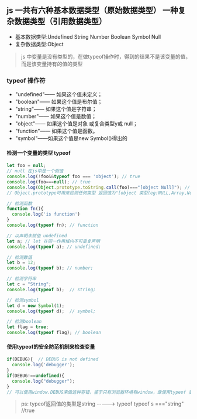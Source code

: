 ## js 一共有六种基本数据类型（原始数据类型） 一种复杂数据类型（引用数据类型）
- 基本数据类型:Undefined String Number Boolean Symbol Null
- 复杂数据类型:Object 
> js 中变量是没有类型的，在做typeof操作时，得到的结果不是该变量的值，而是该变量持有的值的类型

### typeof 操作符
-  "undefined"—— 如果这个值未定义；
-  "boolean"—— 如果这个值是布尔值；
-  "string"—— 如果这个值是字符串；
-  "number"—— 如果这个值是数值；
-  "object"—— 如果这个值是对象 或复合类型y或 null；
-  "function"—— 如果这个值是函数。
-  "symbol"——如果这个值是new Symbol()得出的

#### 检测一个变量的类型 typeof
```javascript
let foo = null;
// null 在js中是一个假值
console.log(!foo&&typeof foo === 'object'); // true
console.log(foo===null); // true 
console.log(Object.prototype.toString.call(foo)==="[object Null]"); // true
// Object.prototype可用来检测任何类型 返回值为"[object 类型(eg:NULL,Array,Number,String,Undefined,Symbol,Function,Object,Boolean)]"

// 检测函数
function fn(){
  console.log('is function')
}
console.log(typeof fn); // function

// 以声明未赋值 undefined
let a; // let 在同一作用域内不可重复声明
console.log(typeof a); // undefined;

// 检测数值
let b = 12;
console.log(typeof b); // number;

// 检测字符串
let c = "String";
console.log(typeof b);  // string;

// 检测symbol
let d = new Symbol(1);
console.log(typeof d);  // symbol;

// 检测boolean
let flag = true;
console.log(typeof flag); // boolean

```
#### 使用typeof的安全防范机制来检查变量
```javascript
if(DEBUG){  // DEBUG is not defined
  console.log('debugger');
}
if(DEBUG!==undefined){
  console.log("debugger");
}
// 可以使用window.DEBUG来做这种容错，鉴于只有浏览器环境有window，故使用typeof 更为明智
```
> ps: typeof返回值的类型是string -----> typeof typeof s ==="string" //true